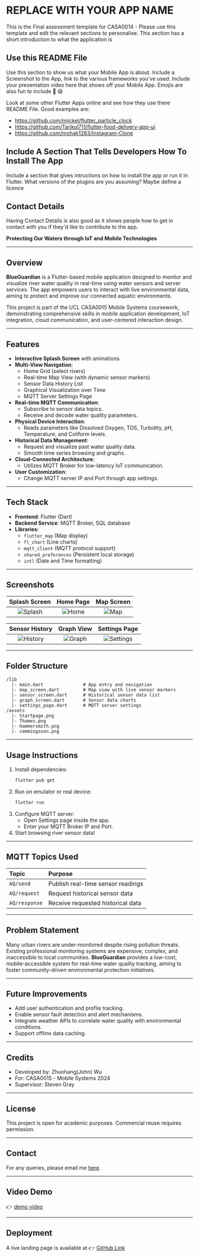 # REPLACE WITH YOUR APP NAME

This is the Final assessment template for CASA0014 - Please use this template and edit the relevant sections to personalise.
This section has a short introduction to what the application is

## Use this README File 

Use this section to show us what your Mobile App is about.   Include a Screenshot to the App, link to the various frameworks you've used. Include your presentation video here that shows off your Mobile App.   Emojis are also fun to include 📱 😄

Look at some other Flutter Apps online and see how they use there README File.  Good examples are:

- https://github.com/miickel/flutter_particle_clock
- https://github.com/Tarikul711/flutter-food-delivery-app-ui    
- https://github.com/mohak1283/Instagram-Clone


## Include A Section That Tells Developers How To Install The App

Include a section that gives intructions on how to install the app or run it in Flutter.  What versions of the plugins are you assuming?  Maybe define a licence

##  Contact Details

Having Contact Details is also good as it shows people how to get in contact with you if they'd like to contribute to the app. 

**Protecting Our Waters through IoT and Mobile Technologies**

---

## Overview

**BlueGuardian** is a Flutter-based mobile application designed to monitor and visualize river water quality in real-time using water sensors and server services. The app empowers users to interact with live environmental data, aiming to protect and improve our connected aquatic environments.

This project is part of the UCL CASA0015 Mobile Systems coursework, demonstrating comprehensive skills in mobile application development, IoT integration, cloud communication, and user-centered interaction design.

---

## Features

- **Interactive Splash Screen** with animations.
- **Multi-View Navigation**:
  - Home Grid (select rivers)
  - Real-time Map View (with dynamic sensor markers)
  - Sensor Data History List
  - Graphical Visualization over Time
  - MQTT Server Settings Page
- **Real-time MQTT Communication**:
  - Subscribe to sensor data topics.
  - Receive and decode water quality parameters.
- **Physical Device Interaction**:
  - Reads parameters like Dissolved Oxygen, TDS, Turbidity, pH, Temperature, and Coliform levels.
- **Historical Data Management**:
  - Request and visualize past water quality data.
  - Smooth time series browsing and graphs.
- **Cloud-Connected Architecture**:
  - Utilizes MQTT Broker for low-latency IoT communication.
- **User Customization**:
  - Change MQTT server IP and Port through app settings.

---

## Tech Stack

- **Frontend**: Flutter (Dart)
- **Backend Service**: MQTT Broker, SQL database
- **Libraries**:
  - `flutter_map` (Map display)
  - `fl_chart` (Line charts)
  - `mqtt_client` (MQTT protocol support)
  - `shared_preferences` (Persistent local storage)
  - `intl` (Date and Time formatting)

---

## Screenshots

| Splash Screen | Home Page | Map Screen |
|:---:|:---:|:---:|
| ![Splash](./media/splash.png) | ![Home](media/home.png) | ![Map](media/map.png) |

| Sensor History | Graph View | Settings Page |
|:---:|:---:|:---:|
| ![History](media/history.png) | ![Graph](media/graph.png) | ![Settings](media/setting.png) |


---

## Folder Structure

```
/lib
  |- main.dart               # App entry and navigation
  |- map_screen.dart         # Map view with live sensor markers
  |- sensor_screen.dart      # Historical sensor data list
  |- graph_screen.dart       # Sensor data charts
  |- settings_page.dart      # MQTT server settings
/assets
  |- Startpage.png
  |- Thames.png
  |- Hammersmith.png
  |- commingsoon.png
```

---

## Usage Instructions

1. Install dependencies:
   ```bash
   flutter pub get
   ```
2. Run on emulator or real device:
   ```bash
   flutter run
   ```
3. Configure MQTT server:
   - Open Settings page inside the app.
   - Enter your MQTT Broker IP and Port.
4. Start browsing river sensor data!

---

## MQTT Topics Used

| Topic         | Purpose                              |
|:--------------|:-------------------------------------|
| `AQ/send`     | Publish real-time sensor readings              |
| `AQ/request`  | Request historical sensor data       |
| `AQ/response` | Receive requested historical data    |

---

## Problem Statement

Many urban rivers are under-monitored despite rising pollution threats. Existing professional monitoring systems are expensive, complex, and inaccessible to local communities. **BlueGuardian** provides a low-cost, mobile-accessible system for real-time water quality tracking, aiming to foster community-driven environmental protection initiatives.

---

## Future Improvements

- Add user authentication and profile tracking.
- Enable sensor fault detection and alert mechanisms.
- Integrate weather APIs to correlate water quality with environmental conditions.
- Support offline data caching.

---

## Credits

- Developed by: Zhuohang(John) Wu
- For: CASA0015 - Mobile Systems 2024
- Supervisor: Steven Gray

---

## License

This project is open for academic purposes. Commercial reuse requires permission.

---

## Contact

For any queries, please email me [here](mailto:zhuohang2024@163.com).

---

## Video Demo

👉 [demo video](insert-link-here)

---

## Deployment

A live landing page is available at 👉 [GitHub Link](https://github.com/Headmaster218/BlueGuardian)

